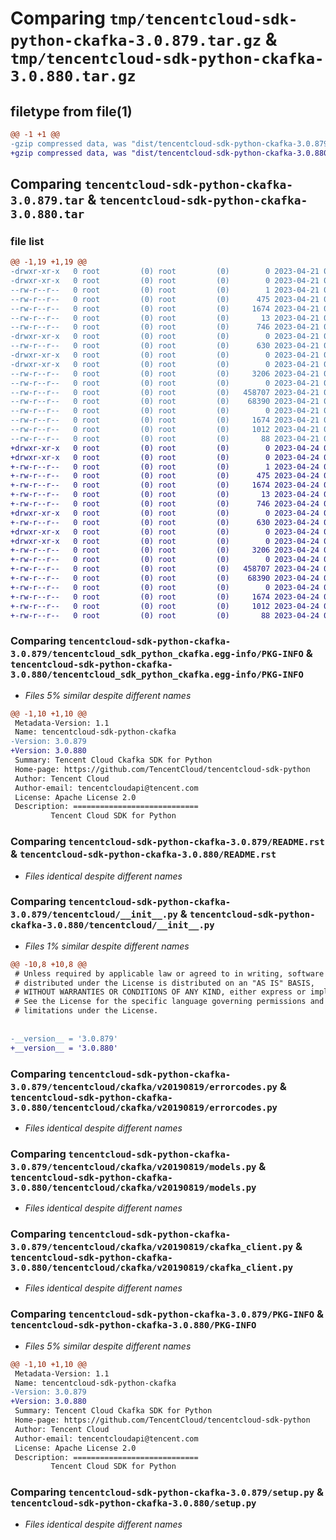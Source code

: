 # Comparing `tmp/tencentcloud-sdk-python-ckafka-3.0.879.tar.gz` & `tmp/tencentcloud-sdk-python-ckafka-3.0.880.tar.gz`

## filetype from file(1)

```diff
@@ -1 +1 @@
-gzip compressed data, was "dist/tencentcloud-sdk-python-ckafka-3.0.879.tar", last modified: Fri Apr 21 00:40:17 2023, max compression
+gzip compressed data, was "dist/tencentcloud-sdk-python-ckafka-3.0.880.tar", last modified: Mon Apr 24 02:55:31 2023, max compression
```

## Comparing `tencentcloud-sdk-python-ckafka-3.0.879.tar` & `tencentcloud-sdk-python-ckafka-3.0.880.tar`

### file list

```diff
@@ -1,19 +1,19 @@
-drwxr-xr-x   0 root         (0) root         (0)        0 2023-04-21 00:40:17.000000 tencentcloud-sdk-python-ckafka-3.0.879/
-drwxr-xr-x   0 root         (0) root         (0)        0 2023-04-21 00:40:17.000000 tencentcloud-sdk-python-ckafka-3.0.879/tencentcloud_sdk_python_ckafka.egg-info/
--rw-r--r--   0 root         (0) root         (0)        1 2023-04-21 00:40:17.000000 tencentcloud-sdk-python-ckafka-3.0.879/tencentcloud_sdk_python_ckafka.egg-info/dependency_links.txt
--rw-r--r--   0 root         (0) root         (0)      475 2023-04-21 00:40:17.000000 tencentcloud-sdk-python-ckafka-3.0.879/tencentcloud_sdk_python_ckafka.egg-info/SOURCES.txt
--rw-r--r--   0 root         (0) root         (0)     1674 2023-04-21 00:40:17.000000 tencentcloud-sdk-python-ckafka-3.0.879/tencentcloud_sdk_python_ckafka.egg-info/PKG-INFO
--rw-r--r--   0 root         (0) root         (0)       13 2023-04-21 00:40:17.000000 tencentcloud-sdk-python-ckafka-3.0.879/tencentcloud_sdk_python_ckafka.egg-info/top_level.txt
--rw-r--r--   0 root         (0) root         (0)      746 2023-04-21 00:40:17.000000 tencentcloud-sdk-python-ckafka-3.0.879/README.rst
-drwxr-xr-x   0 root         (0) root         (0)        0 2023-04-21 00:40:17.000000 tencentcloud-sdk-python-ckafka-3.0.879/tencentcloud/
--rw-r--r--   0 root         (0) root         (0)      630 2023-04-21 00:40:17.000000 tencentcloud-sdk-python-ckafka-3.0.879/tencentcloud/__init__.py
-drwxr-xr-x   0 root         (0) root         (0)        0 2023-04-21 00:40:17.000000 tencentcloud-sdk-python-ckafka-3.0.879/tencentcloud/ckafka/
-drwxr-xr-x   0 root         (0) root         (0)        0 2023-04-21 00:40:17.000000 tencentcloud-sdk-python-ckafka-3.0.879/tencentcloud/ckafka/v20190819/
--rw-r--r--   0 root         (0) root         (0)     3206 2023-04-21 00:40:17.000000 tencentcloud-sdk-python-ckafka-3.0.879/tencentcloud/ckafka/v20190819/errorcodes.py
--rw-r--r--   0 root         (0) root         (0)        0 2023-04-21 00:40:17.000000 tencentcloud-sdk-python-ckafka-3.0.879/tencentcloud/ckafka/v20190819/__init__.py
--rw-r--r--   0 root         (0) root         (0)   458707 2023-04-21 00:40:17.000000 tencentcloud-sdk-python-ckafka-3.0.879/tencentcloud/ckafka/v20190819/models.py
--rw-r--r--   0 root         (0) root         (0)    68390 2023-04-21 00:40:17.000000 tencentcloud-sdk-python-ckafka-3.0.879/tencentcloud/ckafka/v20190819/ckafka_client.py
--rw-r--r--   0 root         (0) root         (0)        0 2023-04-21 00:40:17.000000 tencentcloud-sdk-python-ckafka-3.0.879/tencentcloud/ckafka/__init__.py
--rw-r--r--   0 root         (0) root         (0)     1674 2023-04-21 00:40:17.000000 tencentcloud-sdk-python-ckafka-3.0.879/PKG-INFO
--rw-r--r--   0 root         (0) root         (0)     1012 2023-04-21 00:40:17.000000 tencentcloud-sdk-python-ckafka-3.0.879/setup.py
--rw-r--r--   0 root         (0) root         (0)       88 2023-04-21 00:40:17.000000 tencentcloud-sdk-python-ckafka-3.0.879/setup.cfg
+drwxr-xr-x   0 root         (0) root         (0)        0 2023-04-24 02:55:31.000000 tencentcloud-sdk-python-ckafka-3.0.880/
+drwxr-xr-x   0 root         (0) root         (0)        0 2023-04-24 02:55:31.000000 tencentcloud-sdk-python-ckafka-3.0.880/tencentcloud_sdk_python_ckafka.egg-info/
+-rw-r--r--   0 root         (0) root         (0)        1 2023-04-24 02:55:31.000000 tencentcloud-sdk-python-ckafka-3.0.880/tencentcloud_sdk_python_ckafka.egg-info/dependency_links.txt
+-rw-r--r--   0 root         (0) root         (0)      475 2023-04-24 02:55:31.000000 tencentcloud-sdk-python-ckafka-3.0.880/tencentcloud_sdk_python_ckafka.egg-info/SOURCES.txt
+-rw-r--r--   0 root         (0) root         (0)     1674 2023-04-24 02:55:31.000000 tencentcloud-sdk-python-ckafka-3.0.880/tencentcloud_sdk_python_ckafka.egg-info/PKG-INFO
+-rw-r--r--   0 root         (0) root         (0)       13 2023-04-24 02:55:31.000000 tencentcloud-sdk-python-ckafka-3.0.880/tencentcloud_sdk_python_ckafka.egg-info/top_level.txt
+-rw-r--r--   0 root         (0) root         (0)      746 2023-04-24 02:55:30.000000 tencentcloud-sdk-python-ckafka-3.0.880/README.rst
+drwxr-xr-x   0 root         (0) root         (0)        0 2023-04-24 02:55:31.000000 tencentcloud-sdk-python-ckafka-3.0.880/tencentcloud/
+-rw-r--r--   0 root         (0) root         (0)      630 2023-04-24 02:55:30.000000 tencentcloud-sdk-python-ckafka-3.0.880/tencentcloud/__init__.py
+drwxr-xr-x   0 root         (0) root         (0)        0 2023-04-24 02:55:31.000000 tencentcloud-sdk-python-ckafka-3.0.880/tencentcloud/ckafka/
+drwxr-xr-x   0 root         (0) root         (0)        0 2023-04-24 02:55:31.000000 tencentcloud-sdk-python-ckafka-3.0.880/tencentcloud/ckafka/v20190819/
+-rw-r--r--   0 root         (0) root         (0)     3206 2023-04-24 02:55:30.000000 tencentcloud-sdk-python-ckafka-3.0.880/tencentcloud/ckafka/v20190819/errorcodes.py
+-rw-r--r--   0 root         (0) root         (0)        0 2023-04-24 02:55:30.000000 tencentcloud-sdk-python-ckafka-3.0.880/tencentcloud/ckafka/v20190819/__init__.py
+-rw-r--r--   0 root         (0) root         (0)   458707 2023-04-24 02:55:30.000000 tencentcloud-sdk-python-ckafka-3.0.880/tencentcloud/ckafka/v20190819/models.py
+-rw-r--r--   0 root         (0) root         (0)    68390 2023-04-24 02:55:30.000000 tencentcloud-sdk-python-ckafka-3.0.880/tencentcloud/ckafka/v20190819/ckafka_client.py
+-rw-r--r--   0 root         (0) root         (0)        0 2023-04-24 02:55:30.000000 tencentcloud-sdk-python-ckafka-3.0.880/tencentcloud/ckafka/__init__.py
+-rw-r--r--   0 root         (0) root         (0)     1674 2023-04-24 02:55:31.000000 tencentcloud-sdk-python-ckafka-3.0.880/PKG-INFO
+-rw-r--r--   0 root         (0) root         (0)     1012 2023-04-24 02:55:30.000000 tencentcloud-sdk-python-ckafka-3.0.880/setup.py
+-rw-r--r--   0 root         (0) root         (0)       88 2023-04-24 02:55:31.000000 tencentcloud-sdk-python-ckafka-3.0.880/setup.cfg
```

### Comparing `tencentcloud-sdk-python-ckafka-3.0.879/tencentcloud_sdk_python_ckafka.egg-info/PKG-INFO` & `tencentcloud-sdk-python-ckafka-3.0.880/tencentcloud_sdk_python_ckafka.egg-info/PKG-INFO`

 * *Files 5% similar despite different names*

```diff
@@ -1,10 +1,10 @@
 Metadata-Version: 1.1
 Name: tencentcloud-sdk-python-ckafka
-Version: 3.0.879
+Version: 3.0.880
 Summary: Tencent Cloud Ckafka SDK for Python
 Home-page: https://github.com/TencentCloud/tencentcloud-sdk-python
 Author: Tencent Cloud
 Author-email: tencentcloudapi@tencent.com
 License: Apache License 2.0
 Description: ============================
         Tencent Cloud SDK for Python
```

### Comparing `tencentcloud-sdk-python-ckafka-3.0.879/README.rst` & `tencentcloud-sdk-python-ckafka-3.0.880/README.rst`

 * *Files identical despite different names*

### Comparing `tencentcloud-sdk-python-ckafka-3.0.879/tencentcloud/__init__.py` & `tencentcloud-sdk-python-ckafka-3.0.880/tencentcloud/__init__.py`

 * *Files 1% similar despite different names*

```diff
@@ -10,8 +10,8 @@
 # Unless required by applicable law or agreed to in writing, software
 # distributed under the License is distributed on an "AS IS" BASIS,
 # WITHOUT WARRANTIES OR CONDITIONS OF ANY KIND, either express or implied.
 # See the License for the specific language governing permissions and
 # limitations under the License.
 
 
-__version__ = '3.0.879'
+__version__ = '3.0.880'
```

### Comparing `tencentcloud-sdk-python-ckafka-3.0.879/tencentcloud/ckafka/v20190819/errorcodes.py` & `tencentcloud-sdk-python-ckafka-3.0.880/tencentcloud/ckafka/v20190819/errorcodes.py`

 * *Files identical despite different names*

### Comparing `tencentcloud-sdk-python-ckafka-3.0.879/tencentcloud/ckafka/v20190819/models.py` & `tencentcloud-sdk-python-ckafka-3.0.880/tencentcloud/ckafka/v20190819/models.py`

 * *Files identical despite different names*

### Comparing `tencentcloud-sdk-python-ckafka-3.0.879/tencentcloud/ckafka/v20190819/ckafka_client.py` & `tencentcloud-sdk-python-ckafka-3.0.880/tencentcloud/ckafka/v20190819/ckafka_client.py`

 * *Files identical despite different names*

### Comparing `tencentcloud-sdk-python-ckafka-3.0.879/PKG-INFO` & `tencentcloud-sdk-python-ckafka-3.0.880/PKG-INFO`

 * *Files 5% similar despite different names*

```diff
@@ -1,10 +1,10 @@
 Metadata-Version: 1.1
 Name: tencentcloud-sdk-python-ckafka
-Version: 3.0.879
+Version: 3.0.880
 Summary: Tencent Cloud Ckafka SDK for Python
 Home-page: https://github.com/TencentCloud/tencentcloud-sdk-python
 Author: Tencent Cloud
 Author-email: tencentcloudapi@tencent.com
 License: Apache License 2.0
 Description: ============================
         Tencent Cloud SDK for Python
```

### Comparing `tencentcloud-sdk-python-ckafka-3.0.879/setup.py` & `tencentcloud-sdk-python-ckafka-3.0.880/setup.py`

 * *Files identical despite different names*

